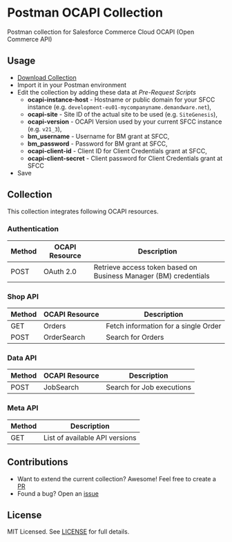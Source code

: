# Postman OCAPI Collection
Postman collection for Salesforce Commerce Cloud OCAPI (Open Commerce API)

## Usage
* [Download Collection](../../raw/master/SFCC_OCAPI.postman_collection)
* Import it in your Postman environment
* Edit the collection by adding these data at *Pre-Request Scripts*
  * **ocapi-instance-host** - Hostname or public domain for your SFCC instance (e.g. `development-eu01-mycompanyname.demandware.net`),
  * **ocapi-site** - Site ID of the actual site to be used (e.g. `SiteGenesis`),
  * **ocapi-version** - OCAPI Version used by your current SFCC instance (e.g. `v21_3`),
  * **bm_username** - Username for BM grant at SFCC,
  * **bm_password** - Password for BM grant at SFCC,
  * **ocapi-client-id** - Client ID for Client Credentials grant at SFCC,
  * **ocapi-client-secret** - Client password for Client Credentials grant at SFCC
* Save

## Collection
This collection integrates following OCAPI resources.

### Authentication
| **Method** | **OCAPI Resource** | **Description**                                                                     |
|------------|--------------------|-------------------------------------------------------------------------------------|
| POST       | OAuth 2.0          | Retrieve access token based on Business Manager (BM) credentials                    |

### Shop API
| **Method** | **OCAPI Resource** | **Description**                      |
|------------|--------------------|--------------------------------------|
| GET        | Orders             | Fetch information for a single Order |
| POST       | OrderSearch        | Search for Orders                    |

### Data API
| **Method** | **OCAPI Resource** | **Description**           |
|------------|--------------------|---------------------------|
| POST       | JobSearch          | Search for Job executions |

### Meta API
| **Method** | **Description**                |
|------------|--------------------------------|
| GET        | List of available API versions |

## Contributions
* Want to extend the current collection? Awesome! Feel free to create a [PR](https://github.com/edro15/postman-ocapi-collection/pulls)
* Found a bug? Open an [issue](https://github.com/edro15/postman-ocapi-collection/issues)

## License
MIT Licensed. See [LICENSE](https://github.com/edro15/postman-ocapi-collection/blob/master/LICENSE) for full details.
